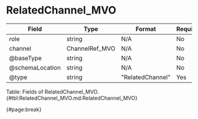 <!--
    ATTENTION: This file was generated via gradle!
               Do NOT manually edit this file! Any such changes will be overwritten!
-->

# RelatedChannel_MVO

| Field | Type | Format | Required |
| ------- | ------- | ------- | --- |
| role | string | N/A | No |
| channel | ChannelRef_MVO | N/A | No |
| @baseType | string | N/A | No |
| @schemaLocation | string | N/A | No |
| @type | string | "RelatedChannel" | Yes |

Table: Fields of RelatedChannel_MVO. {#tbl:RelatedChannel_MVO.md:RelatedChannel_MVO}

{#page:break}
